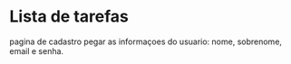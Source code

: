 # Lista de tarefas
pagina de cadastro 
pegar as informaçoes do usuario: nome, sobrenome, email e senha.
